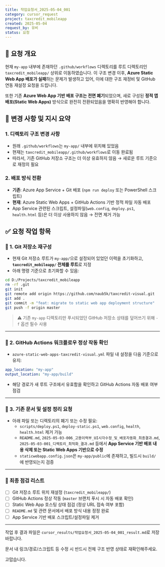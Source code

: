 ```yaml
---
title: 작업요청서_2025-05-04_001
category: cursor_request
project: taxcredit_mobileapp
created: 2025-05-04
request_by: 유비
status: 요청
---
```


## 📌 요청 개요
현재 `my-app` 내부에 존재하던 `.github/workflows` 디렉토리를 루트 디렉토리인 `taxcredit_mobileapp/` 상위로 이동하였습니다. 이 구조 변경 이후, **Azure Static Web App 배포가 실패**하는 문제가 발생하고 있어, 이에 대한 구조 재정비 및 GitHub 연동 재설정 요청을 드립니다.

또한 기존 **Azure Web App 기반 배포 구조는 전면 폐기**되었으며, 새로 구성된 **정적 앱 배포(Static Web Apps)** 방식으로 완전히 전환되었음을 명확히 반영해야 합니다.

## 🧭 변경 사항 및 지시 요약

### 1. 디렉토리 구조 변경 사항
- 원래 `.github/workflows`는 `my-app/` 내부에 위치해 있었음
- 현재는 `taxcredit_mobileapp/.github/workflows`로 이동 완료됨
- 따라서, 기존 GitHub 저장소 구조는 더 이상 유효하지 않음 → 새로운 루트 기준으로 재정의 필요

### 2. 배포 방식 전환
- **기존**: Azure App Service + Git 배포 (`npm run deploy` 또는 PowerShell 스크립트)
- **현재**: Azure Static Web Apps + GitHub Actions 기반 정적 파일 자동 배포
- App Service 관련된 스크립트, 설정파일(`web.config`, `deploy.ps1`, `health.html` 등)은 더 이상 사용하지 않음 → 전면 제거 가능

## ✅ 요청 작업 항목

### 📁 1. Git 저장소 재구성
- 현재 Git 저장소 루트가 `my-app/`으로 설정되어 있었던 이력을 초기화하고, **`taxcredit_mobileapp/` 전체를 루트**로 지정
- 아래 명령 기준으로 초기화할 수 있음:

```bash
cd D:/Projects/taxcredit_mobileapp
rm -rf .git
git init
git remote add origin https://github.com/naub5k/taxcredit-visual.git
git add .
git commit -m "feat: migrate to static web app deployment structure"
git push -f origin master
```

> ⚠️ 기존 `my-app` 디렉토리만 푸시되었던 GitHub 저장소 상태를 덮어쓰기 위해 `-f` 옵션 필수 사용

---

### 🔁 2. GitHub Actions 워크플로우 정상 작동 확인
- `azure-static-web-apps-taxcredit-visual.yml` 파일 내 설정을 다음 기준으로 유지:
```yaml
app_location: "my-app"
output_location: "my-app/build"
```
- 해당 경로가 새 루트 구조에서 유효함을 확인하고 GitHub Actions 자동 배포 여부 점검

---

### 🧼 3. 기존 문서 및 설정 정리 요청
- 아래 파일 또는 디렉토리의 폐기 또는 수정 필요:
  - `scripts/deploy.ps1`, `deploy-static.ps1`, `web.config`, `health`, `health.html` 제거 가능
  - `README.md`, `2025-05-03-006_고용이력부_UI시각수정_및_배포자동화_최종결과.md`, `2025-05-03-001_디렉토리_최적화_결과.md` 등에서 **App Service 기반 배포 내용 삭제 또는 Static Web Apps 기반으로 수정**
  - `staticwebapp.config.json`은 `my-app/public`에 존재하고, 빌드시 `build/`에 반영되는지 검증

---

### 📌 최종 점검 리스트
- [ ] Git 저장소 루트 위치 재설정 (`taxcredit_mobileapp/`)
- [ ] GitHub Actions 정상 작동 (`master` 브랜치 푸시 시 자동 배포 확인)
- [ ] Static Web App 호스팅 상태 점검 (정상 URL 접속 여부 포함)
- [ ] `README.md` 및 관련 문서에서 배포 방식 내용 정정 완료
- [ ] App Service 기반 배포 스크립트/설정파일 제거

---

작업 후 결과 파일은 `cursor_results/작업요청서_2025-05-04_001_result.md`로 저장 바랍니다.

문서 내 링크/경로/스크립트 등 수정 시 반드시 전체 구조 반영 상태로 재확인해주세요.

고맙습니다.
